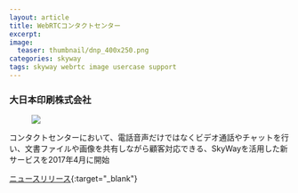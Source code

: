 ```yaml
---
layout: article
title: WebRTCコンタクトセンター
excerpt: 
image:
  teaser: thumbnail/dnp_400x250.png
categories: skyway
tags: skyway webrtc image usercase support
---
```


### 大日本印刷株式会社

<figure>
	<img src="{{ site.url | replace_first: 'http://', '//' | replace_first: 'https://', '//' }}{{ site.baseurl }}/images/pages/dnp.jpg">
</figure>

コンタクトセンターにおいて、電話音声だけではなくビデオ通話やチャットを行い、文書ファイルや画像を共有しながら顧客対応できる、SkyWayを活用した新サービスを2017年4月に開始

[ニュースリリース](http://www.dnp.co.jp/news/10133748_2482.html){:target="_blank"}
